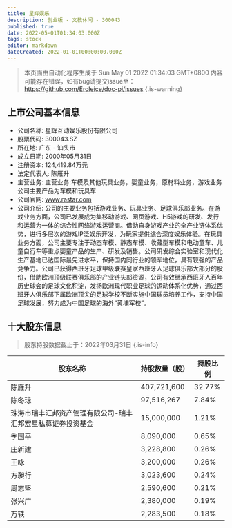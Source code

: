 ```yaml
---
title: 星辉娱乐
description: 创业板 - 文教休闲 - 300043
published: true
date: 2022-05-01T01:34:03.000Z
tags: stock
editor: markdown
dateCreated: 2022-01-01T00:00:00.000Z
---
```


> 本页面由自动化程序生成于 Sun May 01 2022 01:34:03 GMT+0800
> 内容可能存在错误，如有bug请提交issue至：https://github.com/Eroleice/doc-pi/issues
{.is-warning}

## 上市公司基本信息
- 公司名称: 星辉互动娱乐股份有限公司
- 股票代码: 300043.SZ
- 所在地: 广东 - 汕头市
- 成立日期: 2000年05月31日
- 注册资本: 124,419.84万元
- 法定代表人: 陈雁升
- 主营业务: 主营业务:车模及其他玩具业务，婴童业务，原材料业务，游戏业务公司主要产品为车模和玩具车
- 公司官网: www.rastar.com
- 公司介绍: 公司的主要业务包括游戏业务、玩具业务、足球俱乐部业务。在游戏业务方面，公司已发展成为集移动游戏、网页游戏、H5游戏的研发、发行和运营为一体的综合性网络游戏运营商。借助自身游戏产业的全产业链体系优势，进行多层次的游戏IP泛娱乐开发，为玩家提供综合深度娱乐体验。在玩具业务方面，公司主要专注于动态车模、静态车模、收藏型车模和电动童车、儿童自行车等重点婴童产品的生产、研发及销售。公司研发综合实验室和现代化生产基地已达国际最先进水平，保持国内同行业的领军地位，具有较强的产品竞争力。公司已获得西班牙足球甲级联赛皇家西班牙人足球俱乐部大部分的股份，借助欧洲顶级联赛俱乐部的产业链头部资源，公司有效继承西班牙人百年历史球会的足球文化积淀，发扬欧洲现代职业足球的运动体系化优势，通过西班牙人俱乐部下属欧洲顶尖的足球学校不断实施中国球员培养工作，支持中国足球发展，努力成为中国足球的海外“黄埔军校”。


## 十大股东信息
> 股东持股数据截止于：2022年03月31日
{.is-info}

| 股东名称 | 持股数量（股） | 持股比例 |
| --- | --- | --- |
| 陈雁升 | 407,721,600 | 32.77% |
| 陈冬琼 | 97,516,267 | 7.84% |
| 珠海市瑞丰汇邦资产管理有限公司-瑞丰汇邦宏星私募证券投资基金 | 15,000,000 | 1.21% |
| 季国平 | 8,090,000 | 0.65% |
| 庄新建 | 3,228,800 | 0.26% |
| 王咏 | 3,200,000 | 0.26% |
| 方昶行 | 3,023,600 | 0.24% |
| 周志坚 | 2,590,600 | 0.21% |
| 张兴广 | 2,380,000 | 0.19% |
| 万轶 | 2,283,500 | 0.18% |




